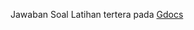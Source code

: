 Jawaban Soal Latihan tertera pada <a href="https://docs.google.com/document/d/1g54Em44pLVkf6Uiv6ktLVRn31JpCByDrFhaU-21zeV4/edit?usp=sharing">Gdocs</a>

